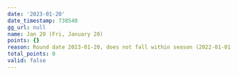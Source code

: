 ```yaml
---
date: '2023-01-20'
date_timestamp: 738540
gg_url: null
name: Jan 20 (Fri, January 20)
points: {}
reason: Round date 2023-01-20, does not fall within season (2022-01-01 to 2022-12-30)
total_points: 0
valid: false
---
```

